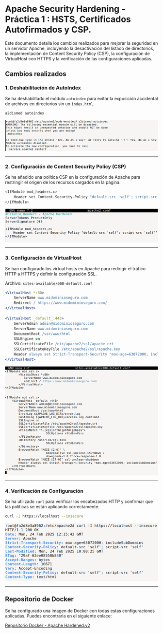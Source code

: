 # Apache Security Hardening - Práctica 1 : HSTS, Certificados Autofirmados y CSP.

Este documento detalla los cambios realizados para mejorar la seguridad en un servidor Apache, incluyendo la desactivación del listado de directorios, la implementación de Content Security Policy (CSP), la configuración de VirtualHost con HTTPS y la verificación de las configuraciones aplicadas.

## Cambios realizados

### 1. Deshabilitación de AutoIndex
Se ha deshabilitado el módulo `autoindex` para evitar la exposición accidental de archivos en directorios sin un `index.html`.

```bash
a2dismod autoindex
```

![Deshabilitación de AutoIndex](assets/1%20-%20Disable%20Autoindex.png)

---

### 2. Configuración de Content Security Policy (CSP)
Se ha añadido una política CSP en la configuración de Apache para restringir el origen de los recursos cargados en la página.

```bash
<IfModule mod_headers.c>
    Header set Content-Security-Policy "default-src 'self'; script-src 'self'"
</IfModule>
```

![Configuración CSP](assets/2%20-%20CSP.png)

---

### 3. Configuración de VirtualHost

Se han configurado los virtual hosts en Apache para redirigir el tráfico HTTP a HTTPS y definir la configuración SSL.

Archivo: `sites-available/000-default.conf`

```apache
<VirtualHost *:80>
    ServerName www.midominioseguro.com
    Redirect / https://www.midominioseguro.com/
</VirtualHost>

<VirtualHost _default_:443>
    ServerAdmin admin@midominioseguro.com
    ServerName www.midominioseguro.com
    DocumentRoot /var/www/html
    SSLEngine on
    SSLCertificateFile /etc/apache2/ssl/apache.crt
    SSLCertificateKeyFile /etc/apache2/ssl/apache.key
    Header always set Strict-Transport-Security "max-age=63072000; includeSubDomains"
</VirtualHost>
```

![Configuración VirtualHost](assets/3%20-%20000-default.conf.png)

---

### 4. Verificación de Configuración
Se ha utilizado `curl` para verificar los encabezados HTTP y confirmar que las políticas se están aplicando correctamente.

```bash
curl -I https://localhost --insecure
```

![Prueba de configuración](assets/4%20-%20Test.png)

---

## Repositorio de Docker

Se ha configurado una imagen de Docker con todas estas configuraciones aplicadas. Puedes encontrarla en el siguiente enlace:

[Repositorio Docker - Apache Hardened:v2](https://hub.docker.com/layers/pps10752370/apache-hardened/v1/images/sha256-3160ffed4e77ecdc547e342f2d027efae57204579c5ddf404820706ed7eb98a3)
